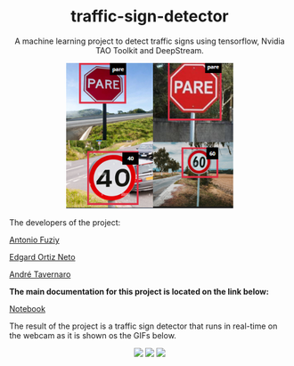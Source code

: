 <div align="center">
  <h1>traffic-sign-detector</h1>
  
  <p>A machine learning project to detect traffic signs using tensorflow, Nvidia TAO Toolkit and DeepStream.</p>

  <img src="Videos/traffic-signs.png" width="300px"/>
</div>

<p>The developers of the project:</p>

<a href="https://github.com/AntonioFuziy">Antonio Fuziy</a>

<a href="https://github.com/Edortizneto">Edgard Ortiz Neto</a>

<a href="https://github.com/roguetaver">André Tavernaro</a>

**The main documentation for this project is located on the link below:**

[Notebook](detector/transfer_learning.ipynb)

The result of the project is a traffic sign detector that runs in real-time on the webcam as it is shown os the GIFs below.

<div align="center">
    <img src="Videos/placaPARE.gif" width="700px"/>
    <img src="Videos/placa40.gif" width="700px"/>
    <img src="Videos/placa60.gif" width="700px"/>
</div>